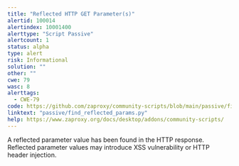 ```yaml
---
title: "Reflected HTTP GET Parameter(s)"
alertid: 100014
alertindex: 10001400
alerttype: "Script Passive"
alertcount: 1
status: alpha
type: alert
risk: Informational
solution: ""
other: ""
cwe: 79
wasc: 8
alerttags: 
  - CWE-79
code: https://github.com/zaproxy/community-scripts/blob/main/passive/find_reflected_params.py
linktext: "passive/find_reflected_params.py"
help: https://www.zaproxy.org/docs/desktop/addons/community-scripts/
---
```

A reflected parameter value has been found in the HTTP response. Reflected parameter values may introduce XSS vulnerability or HTTP header injection.

